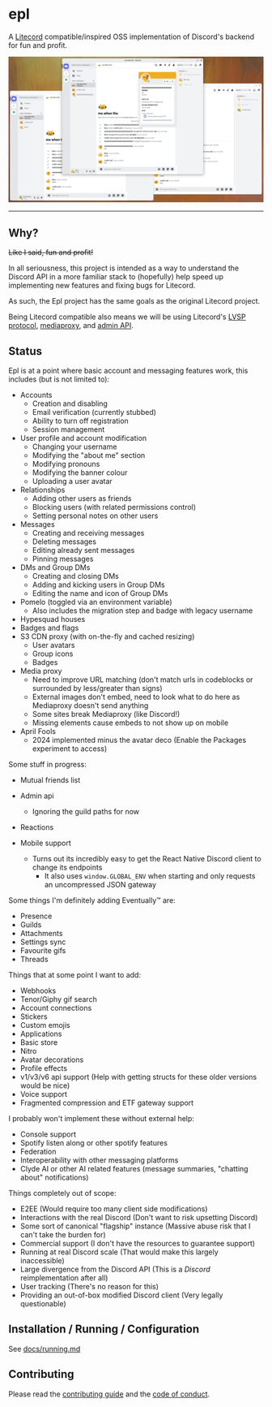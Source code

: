 # epl
A [Litecord](https://gitlab.com/litecord/litecord) compatible/inspired OSS implementation of Discord's backend for fun 
and profit.

![Screenshot of 3 discord clients connected to an Epl instance](docs/assets/demo.png)

---

## Why?
~~Like I said, fun and profit!~~

In all seriousness, this project is intended as a way to understand the Discord API in a more familiar stack to
(hopefully) help speed up implementing new features and fixing bugs for Litecord.

As such, the Epl project has the same goals as the original Litecord project.

Being Litecord compatible also means we will be using Litecord's [LVSP protocol](https://gitlab.com/litecord/litecord/-/blob/master/docs/lvsp.md), [mediaproxy](https://gitlab.com/litecord/mediaproxy), 
and [admin API](https://gitlab.com/litecord/litecord/-/blob/master/docs/admin_api.md).

## Status

Epl is at a point where basic account and messaging features work, this includes (but is not limited to):
* Accounts
  * Creation and disabling
  * Email verification (currently stubbed)
  * Ability to turn off registration
  * Session management
* User profile and account modification
  * Changing your username
  * Modifying the "about me" section
  * Modifying pronouns
  * Modifying the banner colour
  * Uploading a user avatar
* Relationships
  * Adding other users as friends
  * Blocking users (with related permissions control)
  * Setting personal notes on other users
* Messages
  * Creating and receiving messages
  * Deleting messages
  * Editing already sent messages
  * Pinning messages
* DMs and Group DMs
  * Creating and closing DMs
  * Adding and kicking users in Group DMs
  * Editing the name and icon of Group DMs
* Pomelo (toggled via an environment variable)
  * Also includes the migration step and badge with legacy username
* Hypesquad houses
* Badges and flags
* S3 CDN proxy (with on-the-fly and cached resizing)
  * User avatars
  * Group icons
  * Badges
* Media proxy
  * Need to improve URL matching (don't match urls in codeblocks or surrounded by less/greater than signs)
  * External images don't embed, need to look what to do here as Mediaproxy doesn't send anything
  * Some sites break Mediaproxy (like Discord!)
  * Missing elements cause embeds to not show up on mobile
* April Fools
  * 2024 implemented minus the avatar deco (Enable the Packages experiment to access)

Some stuff in progress:
* Mutual friends list
* Admin api
  * Ignoring the guild paths for now

* Reactions
* Mobile support
  * Turns out its incredibly easy to get the React Native Discord client to change its endpoints
    * It also uses `window.GLOBAL_ENV` when starting and only requests an uncompressed JSON gateway

Some things I'm definitely adding Eventually™ are:
* Presence
* Guilds
* Attachments
* Settings sync
* Favourite gifs
* Threads

Things that at some point I want to add:
* Webhooks
* Tenor/Giphy gif search
* Account connections
* Stickers
* Custom emojis
* Applications
* Basic store
* Nitro
* Avatar decorations
* Profile effects
* v1/v3/v6 api support (Help with getting structs for these older versions would be nice)
* Voice support
* Fragmented compression and ETF gateway support

I probably won't implement these without external help:
* Console support
* Spotify listen along or other spotify features
* Federation
* Interoperability with other messaging platforms
* Clyde AI or other AI related features (message summaries, "chatting about" notifications)

Things completely out of scope:
* E2EE (Would require too many client side modifications)
* Interactions with the real Discord (Don't want to risk upsetting Discord)
* Some sort of canonical "flagship" instance (Massive abuse risk that I can't take the burden for)
* Commercial support (I don't have the resources to guarantee support)
* Running at real Discord scale (That would make this largely inaccessible)
* Large divergence from the Discord API (This is a *Discord* reimplementation after all)
* User tracking (There's no reason for this)
* Providing an out-of-box modified Discord client (Very legally questionable)

## Installation / Running / Configuration
See [docs/running.md](docs/running.md)

## Contributing
Please read the [contributing guide](https://git.gaycatgirl.sex/litecord/epl/src/branch/main/CONTRIBUTING.md) and the [code of conduct](https://git.gaycatgirl.sex/litecord/epl/src/branch/main/CODE_OF_CONDUCT.md).